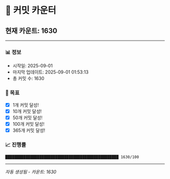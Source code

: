 # 🔢 커밋 카운터

## 현재 카운트: 1630

---

### 📊 정보
- 시작일: 2025-09-01
- 마지막 업데이트: 2025-09-01 01:53:13
- 총 커밋 수: 1630

### 🎯 목표
- [x] 1개 커밋 달성!
- [x] 10개 커밋 달성!
- [x] 50개 커밋 달성!
- [x] 100개 커밋 달성!
- [x] 365개 커밋 달성!

### 📈 진행률
```
██████████████████████████████████████████████████ 1630/100
```

---
*자동 생성됨 - 카운트: 1630*
